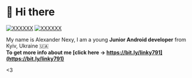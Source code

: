 # :wave: Hi there

[![XXXXXX](https://img.shields.io/badge/-Android-3DDC84?style=for-the-badge&&logo=Android&logoColor=white)](#)
[![XXXXXX](https://img.shields.io/badge/-Kotlin-0095D5?style=for-the-badge&&logo=Kotlin&logoColor=white)](#)


My name is Alexander Nexy, I am a young **Junior Android developer** from Kyiv, Ukraine :ukraine:<br>
**To get more info about me [click here -> https://bit.ly/linky791](https://bit.ly/linky791)**

<3
